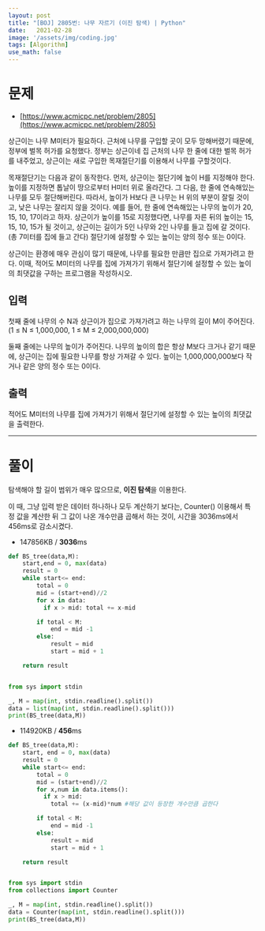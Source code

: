 ```yaml
---
layout: post
title: "[BOJ] 2805번: 나무 자르기 (이진 탐색) | Python"
date:   2021-02-28
image: '/assets/img/coding.jpg'
tags: [Algorithm]
use_math: false
---
```


# 문제

* [https://www.acmicpc.net/problem/2805](https://www.acmicpc.net/problem/2805)

상근이는 나무 M미터가 필요하다. 근처에 나무를 구입할 곳이 모두 망해버렸기 때문에, 정부에 벌목 허가를 요청했다. 정부는 상근이네 집 근처의 나무 한 줄에 대한 벌목 허가를 내주었고, 상근이는 새로 구입한 목재절단기를 이용해서 나무를 구할것이다.

목재절단기는 다음과 같이 동작한다. 먼저, 상근이는 절단기에 높이 H를 지정해야 한다. 높이를 지정하면 톱날이 땅으로부터 H미터 위로 올라간다. 그 다음, 한 줄에 연속해있는 나무를 모두 절단해버린다. 따라서, 높이가 H보다 큰 나무는 H 위의 부분이 잘릴 것이고, 낮은 나무는 잘리지 않을 것이다. 예를 들어, 한 줄에 연속해있는 나무의 높이가 20, 15, 10, 17이라고 하자. 상근이가 높이를 15로 지정했다면, 나무를 자른 뒤의 높이는 15, 15, 10, 15가 될 것이고, 상근이는 길이가 5인 나무와 2인 나무를 들고 집에 갈 것이다. (총 7미터를 집에 들고 간다) 절단기에 설정할 수 있는 높이는 양의 정수 또는 0이다.

상근이는 환경에 매우 관심이 많기 때문에, 나무를 필요한 만큼만 집으로 가져가려고 한다. 이때, 적어도 M미터의 나무를 집에 가져가기 위해서 절단기에 설정할 수 있는 높이의 최댓값을 구하는 프로그램을 작성하시오.

## 입력

첫째 줄에 나무의 수 N과 상근이가 집으로 가져가려고 하는 나무의 길이 M이 주어진다. (1 ≤ N ≤ 1,000,000, 1 ≤ M ≤ 2,000,000,000)

둘째 줄에는 나무의 높이가 주어진다. 나무의 높이의 합은 항상 M보다 크거나 같기 때문에, 상근이는 집에 필요한 나무를 항상 가져갈 수 있다. 높이는 1,000,000,000보다 작거나 같은 양의 정수 또는 0이다.

## 출력

적어도 M미터의 나무를 집에 가져가기 위해서 절단기에 설정할 수 있는 높이의 최댓값을 출력한다.





---

# 풀이

탐색해야 할 길이 범위가 매우 많으므로, **이진 탐색**을 이용한다.

이 때,  그냥 입력 받은 데이터 하나하나 모두 계산하기 보다는, Counter() 이용해서 특정 값을 계산한 뒤 그 값이 나온 개수만큼 곱해서 하는 것이, 시간을 3036ms에서 456ms로 감소시켰다.

- 147856KB / **3036**ms

```python
def BS_tree(data,M):
    start,end = 0, max(data)
    result = 0
    while start<= end:
        total = 0
        mid = (start+end)//2
        for x in data:
          if x > mid: total += x-mid

        if total < M:
            end = mid -1
        else:
            result = mid
            start = mid + 1

    return result


from sys import stdin

_, M = map(int, stdin.readline().split())
data = list(map(int, stdin.readline().split()))
print(BS_tree(data,M))
```

- 114920KB / **456**ms

```python
def BS_tree(data,M):
    start, end = 0, max(data)
    result = 0
    while start<= end:
        total = 0
        mid = (start+end)//2
        for x,num in data.items():
          if x > mid:
            total += (x-mid)*num #해당 값이 등장한 개수만큼 곱한다

        if total < M:
            end = mid -1
        else:
            result = mid
            start = mid + 1

    return result


from sys import stdin
from collections import Counter

_, M = map(int, stdin.readline().split())
data = Counter(map(int, stdin.readline().split()))
print(BS_tree(data,M))
```

<br>
